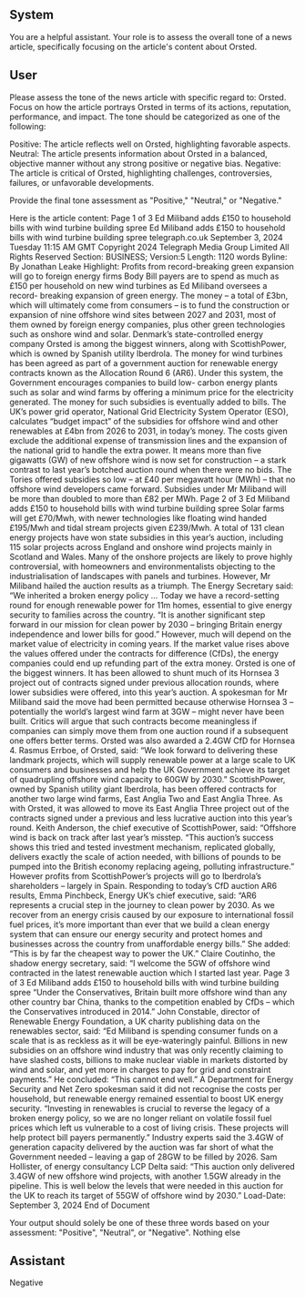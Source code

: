 ## System

You are a helpful assistant. Your role is to assess the overall tone of a news article, specifically focusing on the article's content about Orsted.

## User


Please assess the tone of the news article with specific regard to: Orsted. Focus on how the article portrays Orsted in terms of its actions, reputation, performance, and impact. The tone should be categorized as one of the following:

Positive: The article reflects well on Orsted, highlighting favorable aspects.
Neutral: The article presents information about Orsted in a balanced, objective manner without any strong positive or negative bias.
Negative: The article is critical of Orsted, highlighting challenges, controversies, failures, or unfavorable developments.

Provide the final tone assessment as "Positive," "Neutral," or "Negative."

Here is the article content: Page 1 of 3
Ed Miliband adds £150 to household bills with wind turbine building spree
Ed Miliband adds £150 to household bills with wind turbine building spree
telegraph.co.uk
September 3, 2024 Tuesday 11:15 AM GMT
Copyright 2024 Telegraph Media Group Limited All Rights Reserved
Section: BUSINESS; Version:5
Length: 1120 words
Byline: By Jonathan Leake
Highlight: Profits from record-breaking green expansion will go to foreign energy firms
Body
Bill payers are to spend as much as £150 per household on new wind turbines as Ed Miliband oversees a record-
breaking expansion of green energy. 
The money – a total of £3bn, which will ultimately come from consumers – is to fund the construction or expansion 
of nine offshore wind sites between 2027 and 2031, most of them owned by foreign energy companies, plus other 
green technologies such as onshore wind and solar.
Denmark’s state-controlled energy company Orsted is among the biggest winners, along with ScottishPower, which 
is owned by Spanish utility Iberdrola.
The money for wind turbines has been agreed as part of a government auction for renewable energy contracts 
known as the Allocation Round 6 (AR6). Under this system, the Government encourages companies to build low-
carbon energy plants such as solar and wind farms by offering a minimum price for the electricity generated. The 
money for such subsidies is eventually added to bills.
The UK’s power grid operator, National Grid Electricity System Operator (ESO), calculates “budget impact” of the 
subsidies for offshore wind and other renewables at £4bn from 2026 to 2031, in today’s money. 
The costs given exclude the additional expense of transmission lines and the expansion of the national grid to 
handle the extra power. 
It means more than five gigawatts (GW) of new offshore wind is now set for construction – a stark contrast to last 
year’s botched auction round when there were no bids.  The Tories offered subsidies so low – at £40 per megawatt 
hour (MWh) – that no offshore wind developers came forward. Subsidies under Mr Miliband will be more than 
doubled to more than £82 per MWh.
Page 2 of 3
Ed Miliband adds £150 to household bills with wind turbine building spree
Solar farms will get £70/Mwh, with newer technologies like floating wind handed £195/Mwh and tidal stream 
projects given £239/Mwh.
A total of 131 clean energy projects have won state subsidies in this year’s auction, including 115 solar projects 
across England and onshore wind projects mainly in Scotland and Wales. 
Many of the onshore projects are likely to prove highly controversial, with homeowners and environmentalists 
objecting to the industrialisation of landscapes with panels and turbines. 
However, Mr Miliband hailed the auction results as a triumph. The Energy Secretary said: “We inherited a broken 
energy policy ... Today we have a record-setting round for enough renewable power for 11m homes, essential to 
give energy security to families across the country. 
“It is another significant step forward in our mission for clean power by 2030 – bringing Britain energy independence 
and lower bills for good.” 
However, much will depend on the market value of electricity in coming years. If the market value rises above the 
values offered under the contracts for difference (CfDs), the energy companies could end up refunding part of the 
extra money.
Orsted  is one of the biggest winners. It has been allowed to shunt much of its Hornsea 3 project out of contracts 
signed under previous allocation rounds, where lower subsidies were offered, into this year’s auction.
A spokesman for Mr Miliband said the move had been permitted because otherwise Hornsea 3 – potentially the 
world’s largest wind farm at 3GW  – might never have been built.
Critics will argue that such contracts become meaningless if companies can simply move them from one auction 
round if a subsequent one offers better terms. 
Orsted was also awarded a 2.4GW CfD for Hornsea 4. Rasmus Errboe, of Orsted, said: “We look forward to 
delivering these landmark projects, which will supply renewable power at a large scale to UK consumers and 
businesses and help the UK Government achieve its target of quadrupling offshore wind capacity to 60GW by 
2030.”
ScottishPower, owned by Spanish utility giant Iberdrola, has been offered contracts for another two large wind 
farms, East Anglia Two and East Anglia Three. As with Orsted, it was allowed to move its East Anglia Three project 
out of the contracts signed under a previous and less lucrative auction into this year’s round. 
Keith Anderson, the chief executive of ScottishPower, said: “Offshore wind is back on track after last year’s misstep.
“This auction’s success shows this tried and tested investment mechanism, replicated globally, delivers exactly the 
scale of action needed, with billions of pounds to be pumped into the British economy replacing ageing, polluting 
infrastructure.”
However profits from ScottishPower’s projects will go to Iberdrola’s shareholders – largely in Spain.
Responding to today’s CfD auction AR6 results, Emma Pinchbeck, Energy UK’s chief executive, said: “AR6 
represents a crucial step in the journey to clean power by 2030. As we recover from an energy crisis caused by our 
exposure to international fossil fuel prices, it’s more important than ever that we build a clean energy system that 
can ensure our energy security and protect homes and businesses across the country from unaffordable energy 
bills.”
She added: “This is by far the cheapest way to power the UK.”
Claire Coutinho, the shadow energy secretary, said: “I welcome the 5GW of offshore wind contracted in the latest 
renewable auction which I started last year. Page 3 of 3
Ed Miliband adds £150 to household bills with wind turbine building spree
“Under the Conservatives, Britain built more offshore wind than any other country bar China, thanks to the 
competition enabled by CfDs – which the Conservatives introduced in 2014.”
John Constable, director of Renewable Energy Foundation, a UK charity publishing data on the renewables sector, 
said: “Ed Miliband is spending consumer funds on a scale that is as reckless as it will be eye-wateringly painful. 
Billions in new subsidies on an offshore wind industry that was only recently claiming to have slashed costs, billions 
to make nuclear viable in markets distorted by wind and solar, and yet more in charges to pay for grid and 
constraint payments.”
He concluded: “This cannot end well.”
A Department for Energy Security and Net Zero spokesman said it did not recognise the costs per household, but 
renewable energy remained essential to boost UK energy security. 
“Investing in renewables is crucial to reverse the legacy of a broken energy policy, so we are no longer reliant on 
volatile fossil fuel prices which left us vulnerable to a cost of living crisis. These projects will help protect bill payers 
permanently.”
Industry experts said the 3.4GW of generation capacity delivered by the auction was far short of what the 
Government needed – leaving a gap of 28GW to be filled by 2026. 
Sam Hollister, of energy consultancy LCP Delta said: “This auction only delivered 3.4GW of new offshore wind 
projects, with another 1.5GW already in the pipeline. This is well below the levels that were needed in this auction 
for the UK to reach its target of 55GW of offshore wind by 2030.”
Load-Date: September 3, 2024
End of Document

Your output should solely be one of these three words based on your assessment: "Positive", "Neutral", or "Negative". Nothing else
                

## Assistant

Negative

